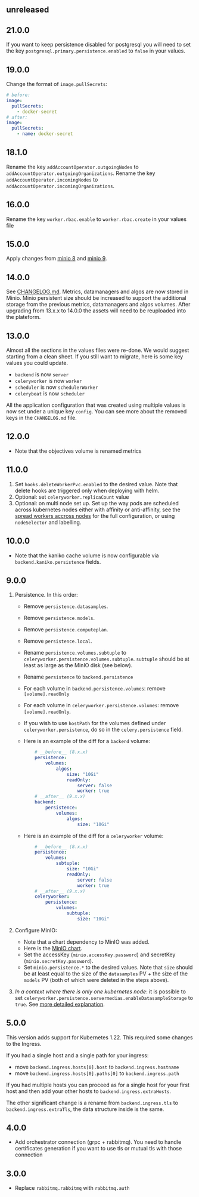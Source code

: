 ## unreleased

## 21.0.0

If you want to keep persistence disabled for postgresql you will need to set the key `postgresql.primary.persistence.enabled` to `false` in your values.

## 19.0.0

Change the format of `image.pullSecrets`:
```yaml
# before:
image:
  pullSecrets:
    - docker-secret
# after:
image:
  pullSecrets:
    - name: docker-secret
```

## 18.1.0

Rename the key `addAccountOperator.outgoingNodes` to `addAccountOperator.outgoingOrganizations`.
Rename the key `addAccountOperator.incomingNodes` to `addAccountOperator.incomingOrganizations`.

## 16.0.0

Rename the key `worker.rbac.enable` to `worker.rbac.create` in your values file

## 15.0.0

Apply changes from [minio 8](https://github.com/bitnami/charts/tree/master/bitnami/minio#to-800) and [minio 9](https://github.com/bitnami/charts/tree/master/bitnami/minio#to-900).

## 14.0.0

See [CHANGELOG.md](./CHANGELOG.md#14.0.0).
Metrics, datamanagers and algos are now stored in Minio.
Minio persistent size should be increased to support the additional storage from the previous metrics, datamanagers and algos volumes.
After upgrading from 13.x.x to 14.0.0 the assets will need to be reuploaded into the plateform.

## 13.0.0

Almost all the sections in the values files were re-done.
We would suggest starting from a clean sheet. If you still want to migrate, here is some key values you could update.

- `backend` is now `server`
- `celeryworker` is now `worker`
- `scheduler` is now `schedulerWorker`
- `celerybeat` is now `scheduler`

All the application configuration that was created using multiple values is now set under a unique key `config`. You can see more about the removed keys in the `CHANGELOG.md` file.
## 12.0.0
- Note that the objectives volume is renamed metrics

## 11.0.0

1. Set `hooks.deleteWorkerPvc.enabled` to the desired value. Note that delete hooks are triggered only when deploying with helm.
2. Optional: set `celeryworker.replicaCount` value
3. Optional: on multi node set up. Set up the way pods are scheduled across kubernetes nodes either with affinity or anti-affinity, see the [spread workers accross nodes](../../values/spread-workers.yaml) for the full configuration, or using `nodeSelector` and labelling.

## 10.0.0
- Note that the kaniko cache volume is now configurable via `backend.kaniko.persistence` fields.

## 9.0.0

1. Persistence. In this order:
    - Remove `persistence.datasamples`.
    - Remove `persistence.models`.
    - Remove `persistence.computeplan`.
    - Remove `persistence.local`.
    - Rename `persistence.volumes.subtuple` to `celeryworker.persistence.volumes.subtuple`. `subtuple` should be at least as large as the MinIO disk (see below).
    - Rename `persistence` to `backend.persistence`
    - For each volume in `backend.persistence.volumes`: remove `[volume].readOnly`
    - For each volume in `celeryworker.persistence.volumes`: remove `[volume].readOnly`.
    - If you wish to use `hostPath` for the volumes defined under `celeryworker.persistence`, do so in the `celery.persistence` field.

    - Here is an example of the diff for a `backend` volume:
        ```yaml
            # __before__ (8.x.x)
            persistence:
                volumes:
                    algos:
                        size: "10Gi"
                        readOnly:
                            server: false
                            worker: true
            # __after__ (9.x.x)
            backend:
                persistence:
                    volumes:
                        algos:
                            size: "10Gi"
        ```
    - Here is an example of the diff for a `celeryworker` volume:
        ```yaml
            # __before__ (8.x.x)
            persistence:
                volumes:
                    subtuple:
                        size: "10Gi"
                        readOnly:
                            server: false
                            worker: true
            # __after__ (9.x.x)
            celeryworker:
                persistence:
                    volumes:
                        subtuple:
                            size: "10Gi"
        ```

2. Configure MinIO:
    - Note that a chart dependency to MinIO was added.
    - Here is the [MinIO chart](https://github.com/bitnami/charts/tree/master/bitnami/minio#persistence-parameters).
    - Set the accessKey (`minio.accessKey.password`) and secretKey (`minio.secretKey.password`).
    - Set `minio.persistence.*` to the desired values. Note that `size` should be at least equal to the size of the `datasamples` PV + the size of the `models` PV (both of which were deleted in the steps above).

3. _In a context where there is only one kubernetes node_: it is possible to set `celeryworker.persistence.servermedias.enableDatasampleStorage` to `true`. See [more detailed explanation](./README.md#datasample-storage).


## 5.0.0

This version adds support for Kubernetes 1.22. This required some changes to the Ingress.

If you had a single host and a single path for your ingress:
- move `backend.ingress.hosts[0].host` to `backend.ingress.hostname`
- move `backend.ingress.hosts[0].paths[0]` to `backend.ingress.path`

If you had multiple hosts you can proceed as for a single host for your first host and then add your other hosts to `backend.ingress.extraHosts`.

The other significant change is a rename from `backend.ingress.tls` to `backend.ingress.extraTls`, the data structure inside is the same.


## 4.0.0

 - Add orchestrator connection (grpc + rabbitmq). You need to handle certificates generation if you want to use tls or mutual tls with those connection


## 3.0.0

- Replace `rabbitmq.rabbitmq` with `rabbitmq.auth`

